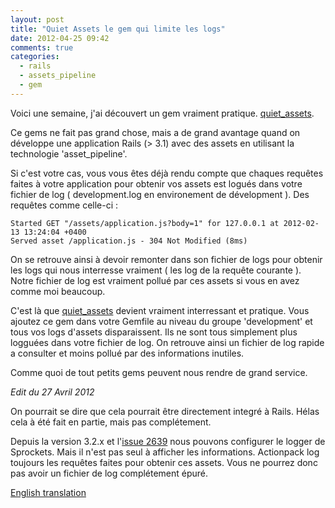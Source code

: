 ```yaml
---
layout: post
title: "Quiet Assets le gem qui limite les logs"
date: 2012-04-25 09:42
comments: true
categories:
  - rails
  - assets_pipeline
  - gem
---
```


Voici une semaine, j'ai découvert un gem vraiment pratique.
[quiet_assets](https://github.com/evrone/quiet_assets).

Ce gems ne fait pas grand chose, mais a de grand avantage quand on
développe une application Rails (> 3.1) avec des assets en utilisant la
technologie 'asset_pipeline'.

Si c'est votre cas, vous vous êtes déjà rendu compte que chaques requêtes faites
à votre application pour obtenir vos assets est logués dans votre
fichier de log ( development.log en environement de dévelopment ). Des
requêtes comme celle-ci :

```
Started GET "/assets/application.js?body=1" for 127.0.0.1 at 2012-02-13 13:24:04 +0400
Served asset /application.js - 304 Not Modified (8ms)
```

On se retrouve ainsi à devoir remonter dans son fichier de logs pour
obtenir les logs qui nous interresse vraiment ( les log de la requête
courante ). Notre fichier de log est
vraiment pollué par ces assets si vous en avez comme moi beaucoup.


C'est là que [quiet_assets](https://github.com/evrone/quiet_assets)
devient vraiment interressant et pratique. Vous ajoutez ce gem dans
votre Gemfile au niveau du groupe 'development' et tous vos logs d'assets
disparaissent. Ils ne sont tous simplement plus logguées dans votre fichier
de log. On retrouve ainsi un fichier de log rapide a consulter et moins
pollué par des informations inutiles.

Comme quoi de tout petits gems peuvent nous rendre de grand service.

*Edit du 27 Avril 2012*

On pourrait se dire que cela pourrait être directement integré à Rails.
Hélas cela à été fait en partie, mais pas complétement.

Depuis la version 3.2.x et l'[issue 2639](https://github.com/rails/rails/issues/2639)
nous pouvons configurer le logger de Sprockets. Mais il n'est pas seul à
afficher les informations. Actionpack log toujours les requêtes faites
pour obtenir ces assets. Vous ne pourrez donc pas avoir un fichier de
log complétement épuré.

[English translation](http://blog-en.shingara.fr/quiet-assets-help-you-to-have-little-log.html)

